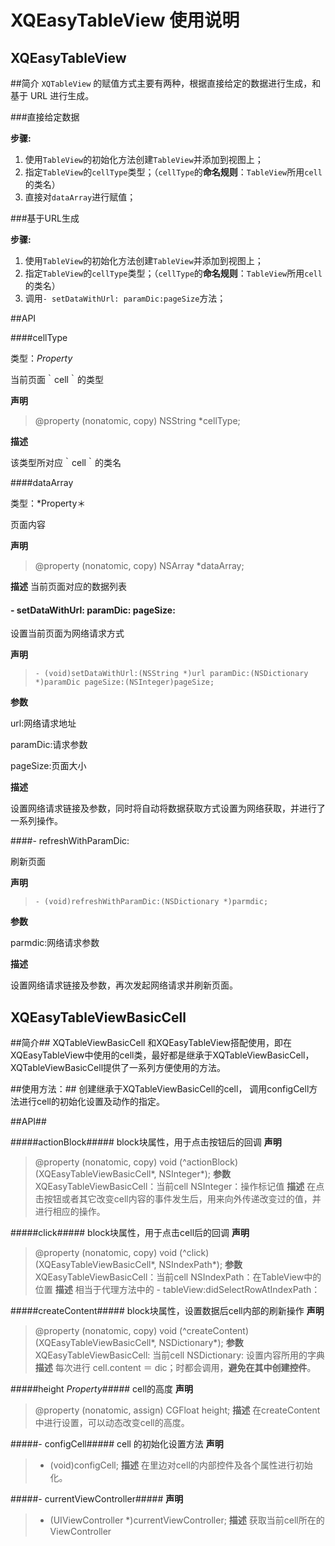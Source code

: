 XQEasyTableView 使用说明
======================

XQEasyTableView
-----------------

##简介
`XQTableView` 的赋值方式主要有两种，根据直接给定的数据进行生成，和基于 URL 进行生成。

###直接给定数据

**步骤:**

1. 使用`TableView`的初始化方法创建`TableView`并添加到视图上；
2. 指定`TableView`的`cellType`类型；（`cellType`的**命名规则**：`TableView`所用`cell`的类名）
3. 直接对`dataArray`进行赋值；

###基于URL生成

**步骤:**

1. 使用`TableView`的初始化方法创建`TableView`并添加到视图上；
2. 指定`TableView`的`cellType`类型；（`cellType`的**命名规则**：`TableView`所用`cell`的类名）
3. 调用`- setDataWithUrl: paramDic:pageSize`方法；


##API

####cellType

类型：*Property*

当前页面｀cell｀的类型

**声明**

>  @property (nonatomic, copy) NSString *cellType;

**描述**

  该类型所对应｀cell｀的类名



####dataArray 

类型：*Property＊

页面内容

**声明**
>  @property (nonatomic, copy) NSArray *dataArray;

**描述**
  当前页面对应的数据列表



#### - setDataWithUrl: paramDic: pageSize:
 设置当前页面为网络请求方式
 
**声明**
>  `- (void)setDataWithUrl:(NSString *)url paramDic:(NSDictionary *)paramDic pageSize:(NSInteger)pageSize;`

**参数**

url:网络请求地址

paramDic:请求参数

pageSize:页面大小

**描述**

  设置网络请求链接及参数，同时将自动将数据获取方式设置为网络获取，并进行了一系列操作。


####- refreshWithParamDic:

刷新页面

**声明**
>  `- (void)refreshWithParamDic:(NSDictionary *)parmdic;`

**参数**

parmdic:网络请求参数

**描述**

  设置网络请求链接及参数，再次发起网络请求并刷新页面。


XQEasyTableViewBasicCell
------------------------

##简介##
XQTableViewBasicCell 和XQEasyTableView搭配使用，即在XQEasyTableView中使用的cell类，最好都是继承于XQTableViewBasicCell，XQTableViewBasicCell提供了一系列方便使用的方法。

##使用方法：##
创建继承于XQTableViewBasicCell的cell， 调用configCell方法进行cell的初始化设置及动作的指定。

##API##

#####actionBlock#####
block块属性，用于点击按钮后的回调
**声明**
> @property (nonatomic, copy) void (^actionBlock)(XQEasyTableViewBasicCell*, NSInteger*);
**参数**
XQEasyTableViewBasicCell：当前cell
NSInteger：操作标记值
**描述**
在点击按钮或者其它改变cell内容的事件发生后，用来向外传递改变过的值，并进行相应的操作。

#####click#####
block块属性，用于点击cell后的回调
**声明**
> @property (nonatomic, copy) void (^click)(XQEasyTableViewBasicCell*, NSIndexPath*);
**参数**
XQEasyTableViewBasicCell：当前cell
NSIndexPath：在TableView中的位置
**描述**
相当于代理方法中的 - tableView:didSelectRowAtIndexPath：

#####createContent#####
block块属性，设置数据后cell内部的刷新操作
**声明**
> @property (nonatomic, copy) void (^createContent)(XQEasyTableViewBasicCell*, NSDictionary*);
**参数**
XQEasyTableViewBasicCell: 当前cell
NSDictionary:  设置内容所用的字典
**描述**
每次进行 cell.content ＝ dic；时都会调用，**避免在其中创建控件**。

#####height *Property*#####
cell的高度
**声明**
> @property (nonatomic, assign) CGFloat height;
**描述**
在createContent中进行设置，可以动态改变cell的高度。

#####- configCell#####
cell 的初始化设置方法
**声明**
> - (void)configCell;
**描述**
在里边对cell的内部控件及各个属性进行初始化。

#####- currentViewController#####
**声明**
> - (UIViewController *)currentViewController;
**描述**
获取当前cell所在的ViewController


